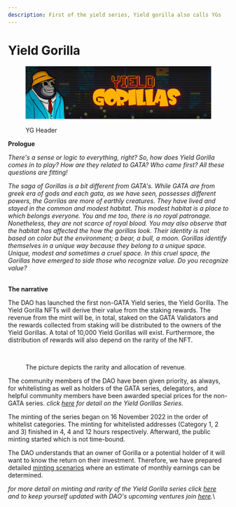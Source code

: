 ```yaml
---
description: First of the yield series, Yield gorilla also calls YGs
---
```


# Yield Gorilla

<figure><img src="../../../.gitbook/assets/collection-banner.jpg" alt=""><figcaption><p>YG Header</p></figcaption></figure>

**Prologue**

_There's a sense or logic to everything, right? So, how does Yield Gorilla comes in to play? How are they related to GATA? Who came first? All these questions are fitting!_&#x20;

_The saga of Gorillas is a bit different from GATA's. While GATA are from greek era of gods and each gata, as we have seen, possesses different powers, the Gorrilas are more of earthly creatures. They have lived and stayed in the common and modest habitat. This modest habitat is a place to which belongs everyone. You and me too, there is no royal patronage. Nonetheless, they are not scarce of royal blood. You may also observe that the habitat has affected the how the gorillas look. Their identity is not based on color but the environment; a bear, a bull, a moon. Gorillas identify themselves in a unique way because they belong to a unique space. Unique, modest and sometimes a cruel space. In this cruel space, the Gorillas have emerged to side those who recognize value. Do you recognize value?_  &#x20;

\
**The narrative**

﻿The DAO has launched the first non-GATA Yield series, the Yield Gorilla. The Yield Gorilla NFTs will derive their value from the staking rewards. The revenue from the mint will be, in total, staked on the GATA Validators and the rewards collected from staking will be distributed to the owners of the Yield Gorillas. A total of 10,000 Yield Gorillas will exist. Furthermore, the distribution of rewards will also depend on the rarity of the NFT.&#x20;

<figure><img src="https://miro.medium.com/max/1100/1*s2MBbzsAfd58LsvA7rOD2g.webp" alt=""><figcaption><p>The picture depicts the rarity and allocation of revenue.</p></figcaption></figure>

The community members of the DAO have been given priority, as always, for whitelisting as well as holders of the GATA series, delegators, and helpful community members have been awarded special prices for the non-GATA series. _click_ [_here_](https://medium.com/gatadao/yield-gorillas-serie-is-here-4ae0c2423017) _for detail on the Yield Gorillas Series._

The minting of the series began on 16 November 2022 in the order of whitelist categories. The minting for whitelisted addresses (Category 1, 2 and 3) finished in 4, 4 and 12 hours respectively. Afterward, the public minting started which is not time-bound.

The DAO understands that an owner of Gorilla or a potential holder of it will want to know the return on their investment. Therefore, we have prepared detailed [minting scenarios](https://medium.com/gatadao/yield-gorilla-rewards-calculation-21dc924787e3) where an estimate of monthly earnings can be determined.

_for more detail on minting and rarity of the Yield Gorilla series click_ [_here_](https://medium.com/gatadao/yield-gorilla-minting-rarities-67f03bd395b2) _and to keep yourself updated with DAO's upcoming ventures join_ [_here_](https://discord.com/invite/n2FWxvwWPE)_._\
